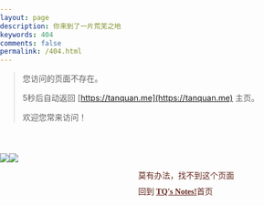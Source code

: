 ```yaml
---
layout: page
description: 你来到了一片荒芜之地
keywords: 404
comments: false
permalink: /404.html
---
```


> 您访问的页面不存在。
>
> 5秒后自动返回 [https://tanquan.me](https://tanquan.me) 主页。
>
> 欢迎您常来访问！



<style>
html,body
{
	width:100%;
	height:100%;
	margin:0;
	padding:0;
}
.text
{
	line-height:28px;
	font-family: microsoft yahei,microsoft jhenghei,verdana,tahoma;
	font-size:14px;
	color:#62261c;
	float:right;
	padding-top:10px;
	margin-right:150px;
}
.text a,.text a:link
{
	color:#66261c;
	text-decoration:underline;
	font-weight:bold;
}
.text a:hover
{
	text-decoration:none;
}
img {
	border: none;
	margin: 0;
	padding:0;
	display: block;
}
</style>


<body>
	<div style="width:100%; height:100%;">
		<div style="width:560px; height:240px; padding-top:20px; line-height:240px;  margin:0 auto;">
			<img src="https://o8foyu42q.qnssl.com/tq_notes/404/nu.gif" style="display:block; float:left; margin:20px 0px; 10px 50px">
		    <div style="padding-top:20px;">
		        <img src="https://o8foyu42q.qnssl.com/tq_notes/404/err_404.gif">
		        <div class="text">莫有办法，找不到这个页面<br>回到 <a href="https://tanquan.me">TQ's Notes!</a>首页</div>
		    </div>
		</div>
	</div>

</body>



<!-- 5秒后自动跳转首页  -->
<script type="text/javascript">
onload=function(){
setInterval(go, 1000);
};
var x=5; //利用了全局变量来执行
function go(){
x--;
if(x>0){
document.getElementById("sp").innerHTML=x; //每次设置的x的值都不一样了。
}else{
location.href='https://tanquan.me';
}
}
</script>
